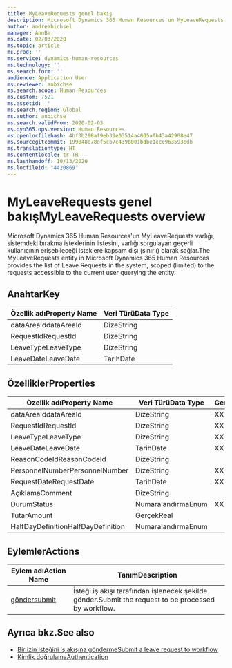 ```yaml
---
title: MyLeaveRequests genel bakış
description: Microsoft Dynamics 365 Human Resources'un MyLeaveRequests varlığı, sistemdeki bırakma isteklerinin listesini, varlığı sorgulayan geçerli kullanıcının erişebileceği isteklere kapsam dışı (sınırlı) olarak sağlar.
author: andreabichsel
manager: AnnBe
ms.date: 02/03/2020
ms.topic: article
ms.prod: ''
ms.service: dynamics-human-resources
ms.technology: ''
ms.search.form: ''
audience: Application User
ms.reviewer: anbichse
ms.search.scope: Human Resources
ms.custom: 7521
ms.assetid: ''
ms.search.region: Global
ms.author: anbichse
ms.search.validFrom: 2020-02-03
ms.dyn365.ops.version: Human Resources
ms.openlocfilehash: 4bf3b298af9eb39e03514a4005afb43a42908e47
ms.sourcegitcommit: 199848e78df5cb7c439b001bdbe1ece963593cdb
ms.translationtype: HT
ms.contentlocale: tr-TR
ms.lasthandoff: 10/13/2020
ms.locfileid: "4420869"
---
```

# <a name="myleaverequests-overview"></a><span data-ttu-id="faf52-103">MyLeaveRequests genel bakış</span><span class="sxs-lookup"><span data-stu-id="faf52-103">MyLeaveRequests overview</span></span>

<span data-ttu-id="faf52-104">Microsoft Dynamics 365 Human Resources'un MyLeaveRequests varlığı, sistemdeki bırakma isteklerinin listesini, varlığı sorgulayan geçerli kullanıcının erişebileceği isteklere kapsam dışı (sınırlı) olarak sağlar.</span><span class="sxs-lookup"><span data-stu-id="faf52-104">The MyLeaveRequests entity in Microsoft Dynamics 365 Human Resources provides the list of Leave Requests in the system, scoped (limited) to the requests accessible to the current user querying the entity.</span></span>

## <a name="key"></a><span data-ttu-id="faf52-105">Anahtar</span><span class="sxs-lookup"><span data-stu-id="faf52-105">Key</span></span>

  | <span data-ttu-id="faf52-106">Özellik adı</span><span class="sxs-lookup"><span data-stu-id="faf52-106">Property Name</span></span> | <span data-ttu-id="faf52-107">Veri Türü</span><span class="sxs-lookup"><span data-stu-id="faf52-107">Data Type</span></span> |
  |---------------|-----------|
  | <span data-ttu-id="faf52-108">dataAreaId</span><span class="sxs-lookup"><span data-stu-id="faf52-108">dataAreaId</span></span>    | <span data-ttu-id="faf52-109">Dize</span><span class="sxs-lookup"><span data-stu-id="faf52-109">String</span></span>    |
  | <span data-ttu-id="faf52-110">RequestId</span><span class="sxs-lookup"><span data-stu-id="faf52-110">RequestId</span></span>     | <span data-ttu-id="faf52-111">Dize</span><span class="sxs-lookup"><span data-stu-id="faf52-111">String</span></span>    |
  | <span data-ttu-id="faf52-112">LeaveType</span><span class="sxs-lookup"><span data-stu-id="faf52-112">LeaveType</span></span>     | <span data-ttu-id="faf52-113">Dize</span><span class="sxs-lookup"><span data-stu-id="faf52-113">String</span></span>    |
  | <span data-ttu-id="faf52-114">LeaveDate</span><span class="sxs-lookup"><span data-stu-id="faf52-114">LeaveDate</span></span>     | <span data-ttu-id="faf52-115">Tarih</span><span class="sxs-lookup"><span data-stu-id="faf52-115">Date</span></span>      |
  
## <a name="properties"></a><span data-ttu-id="faf52-116">Özellikler</span><span class="sxs-lookup"><span data-stu-id="faf52-116">Properties</span></span>

  | <span data-ttu-id="faf52-117">Özellik adı</span><span class="sxs-lookup"><span data-stu-id="faf52-117">Property Name</span></span>     | <span data-ttu-id="faf52-118">Veri Türü</span><span class="sxs-lookup"><span data-stu-id="faf52-118">Data Type</span></span> | <span data-ttu-id="faf52-119">Gerekli</span><span class="sxs-lookup"><span data-stu-id="faf52-119">Required</span></span> |
  |-------------------|-----------|----------|
  | <span data-ttu-id="faf52-120">dataAreaId</span><span class="sxs-lookup"><span data-stu-id="faf52-120">dataAreaId</span></span>        | <span data-ttu-id="faf52-121">Dize</span><span class="sxs-lookup"><span data-stu-id="faf52-121">String</span></span>    | <span data-ttu-id="faf52-122">X</span><span class="sxs-lookup"><span data-stu-id="faf52-122">X</span></span>        |
  | <span data-ttu-id="faf52-123">RequestId</span><span class="sxs-lookup"><span data-stu-id="faf52-123">RequestId</span></span>         | <span data-ttu-id="faf52-124">Dize</span><span class="sxs-lookup"><span data-stu-id="faf52-124">String</span></span>    | <span data-ttu-id="faf52-125">X</span><span class="sxs-lookup"><span data-stu-id="faf52-125">X</span></span>        |
  | <span data-ttu-id="faf52-126">LeaveType</span><span class="sxs-lookup"><span data-stu-id="faf52-126">LeaveType</span></span>         | <span data-ttu-id="faf52-127">Dize</span><span class="sxs-lookup"><span data-stu-id="faf52-127">String</span></span>    | <span data-ttu-id="faf52-128">X</span><span class="sxs-lookup"><span data-stu-id="faf52-128">X</span></span>        |
  | <span data-ttu-id="faf52-129">LeaveDate</span><span class="sxs-lookup"><span data-stu-id="faf52-129">LeaveDate</span></span>         | <span data-ttu-id="faf52-130">Tarih</span><span class="sxs-lookup"><span data-stu-id="faf52-130">Date</span></span>      | <span data-ttu-id="faf52-131">X</span><span class="sxs-lookup"><span data-stu-id="faf52-131">X</span></span>        |
  | <span data-ttu-id="faf52-132">ReasonCodeId</span><span class="sxs-lookup"><span data-stu-id="faf52-132">ReasonCodeId</span></span>      | <span data-ttu-id="faf52-133">Dize</span><span class="sxs-lookup"><span data-stu-id="faf52-133">String</span></span>    |          |
  | <span data-ttu-id="faf52-134">PersonnelNumber</span><span class="sxs-lookup"><span data-stu-id="faf52-134">PersonnelNumber</span></span>   | <span data-ttu-id="faf52-135">Dize</span><span class="sxs-lookup"><span data-stu-id="faf52-135">String</span></span>    | <span data-ttu-id="faf52-136">X</span><span class="sxs-lookup"><span data-stu-id="faf52-136">X</span></span>        |
  | <span data-ttu-id="faf52-137">RequestDate</span><span class="sxs-lookup"><span data-stu-id="faf52-137">RequestDate</span></span>       | <span data-ttu-id="faf52-138">Tarih</span><span class="sxs-lookup"><span data-stu-id="faf52-138">Date</span></span>      | <span data-ttu-id="faf52-139">X</span><span class="sxs-lookup"><span data-stu-id="faf52-139">X</span></span>        |
  | <span data-ttu-id="faf52-140">Açıklama</span><span class="sxs-lookup"><span data-stu-id="faf52-140">Comment</span></span>           | <span data-ttu-id="faf52-141">Dize</span><span class="sxs-lookup"><span data-stu-id="faf52-141">String</span></span>    |          |
  | <span data-ttu-id="faf52-142">Durum</span><span class="sxs-lookup"><span data-stu-id="faf52-142">Status</span></span>            | <span data-ttu-id="faf52-143">Numaralandırma</span><span class="sxs-lookup"><span data-stu-id="faf52-143">Enum</span></span>      | <span data-ttu-id="faf52-144">X</span><span class="sxs-lookup"><span data-stu-id="faf52-144">X</span></span>        |
  | <span data-ttu-id="faf52-145">Tutar</span><span class="sxs-lookup"><span data-stu-id="faf52-145">Amount</span></span>            | <span data-ttu-id="faf52-146">Gerçek</span><span class="sxs-lookup"><span data-stu-id="faf52-146">Real</span></span>      |          |
  | <span data-ttu-id="faf52-147">HalfDayDefinition</span><span class="sxs-lookup"><span data-stu-id="faf52-147">HalfDayDefinition</span></span> | <span data-ttu-id="faf52-148">Numaralandırma</span><span class="sxs-lookup"><span data-stu-id="faf52-148">Enum</span></span>      |          |

## <a name="actions"></a><span data-ttu-id="faf52-149">Eylemler</span><span class="sxs-lookup"><span data-stu-id="faf52-149">Actions</span></span>

 | <span data-ttu-id="faf52-150">Eylem adı</span><span class="sxs-lookup"><span data-stu-id="faf52-150">Action Name</span></span>                               | <span data-ttu-id="faf52-151">Tanım</span><span class="sxs-lookup"><span data-stu-id="faf52-151">Description</span></span>                                     |
 |-------------------------------------------|-------------------------------------------------|
 | [<span data-ttu-id="faf52-152">gönder</span><span class="sxs-lookup"><span data-stu-id="faf52-152">submit</span></span>](hr-developer-api-myleaverequests-submit.md)   | <span data-ttu-id="faf52-153">İsteği iş akışı tarafından işlenecek şekilde gönder.</span><span class="sxs-lookup"><span data-stu-id="faf52-153">Submit the request to be processed by workflow.</span></span> |

## <a name="see-also"></a><span data-ttu-id="faf52-154">Ayrıca bkz.</span><span class="sxs-lookup"><span data-stu-id="faf52-154">See also</span></span>

- [<span data-ttu-id="faf52-155">Bir izin isteğini iş akışına gönderme</span><span class="sxs-lookup"><span data-stu-id="faf52-155">Submit a leave request to workflow</span></span>](hr-developer-api-myleaverequests-submit.md)
- [<span data-ttu-id="faf52-156">Kimlik doğrulama</span><span class="sxs-lookup"><span data-stu-id="faf52-156">Authentication</span></span>](hr-developer-api-authentication.md)